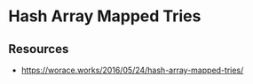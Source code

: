 # Hash Array Mapped Tries 

## Resources 
  * https://worace.works/2016/05/24/hash-array-mapped-tries/

